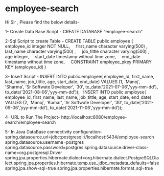 # employee-search

Hi Sir ,
Please find the below details-


1- Create Data Base Script -
CREATE DATABASE "employee-search"

2-Sql Script to create Table -
CREATE TABLE public.employee
(
    employee_id integer NOT NULL,
    first_name character varying(500) ,
    last_name character varying(500) ,
    job_tittle character varying(500) ,
    age integer,
    start_date timestamp without time zone,
    end_date timestamp without time zone,
    CONSTRAINT employee_pkey PRIMARY KEY (employee_id)
)

3- Insert Script -
INSERT INTO public.employee(
	employee_id, first_name, last_name, job_tittle, age, start_date, end_date)
	VALUES (1, 'Manoj', 'Sharma', 'Sr Softwate Developer', '30', to_date('2021-07-06','yyy-mm-dd'), to_date('2021-08-06','yyy-mm-dd'));
  INSERT INTO public.employee(
	employee_id, first_name, last_name, job_tittle, age, start_date, end_date)
	VALUES (2, 'Manoj', 'Kumar', 'Sr Softwate Developer', '30', to_date('2021-09-06','yyy-mm-dd'), to_date('2021-11-06','yyy-mm-dd'));  
	
4- URL to Run The Project-
http://localhost:8080/employee-search/employee-search

5- In Java DataBase connectivity configuration-
spring.datasource.url=jdbc:postgresql://localhost:5434/employee-search
spring.datasource.username=postgres
spring.datasource.password=postgres
spring.datasource.driver-class-name=org.postgresql.Driver
spring.jpa.properties.hibernate.dialect=org.hibernate.dialect.PostgreSQLDialect
spring.jpa.properties.hibernate.temp.use_jdbc_metadata_defaults=false
spring.jpa.show-sql=true
spring.jpa.properties.hibernate.format_sql=true



